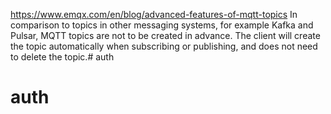 
https://www.emqx.com/en/blog/advanced-features-of-mqtt-topics
In comparison to topics in other messaging systems, for example Kafka and Pulsar, MQTT topics are not to be created in advance. The client will create the topic automatically when subscribing or publishing, and does not need to delete the topic.# auth
# auth
